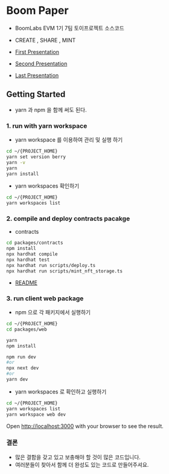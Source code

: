 # Boom Paper

* BoomLabs EVM 1기 7팀 토이프로젝트 소스코드
  
* CREATE , SHARE , MINT

* [First Presentation](docs/BoomLabsToyProjectIdea.pdf)
* [Second Presentation](docs/BoomPaper-ProgressReport.pdf)
* [Last Presentation](docs/BoomPaper.pdf)


## Getting Started

* yarn 과 npm 을 함께 써도 된다.
  
### 1. run with yarn workspace

* yarn workspace 를 이용하여 관리 및 실행 하기

```bash
cd ~/{PROJECT_HOME}
yarn set version berry
yarn -v
yarn
yarn install
```

* yarn workspaces 확인하기
  
```bash
cd ~/{PROJECT_HOME}
yarn workspaces list
```

### 2. compile and deploy contracts pacakge

* contracts

```bash
cd packages/contracts
npm install
npx hardhat compile
npx hardhat test
npx hardhat run scripts/deploy.ts
npx hardhat run scripts/mint_nft_storage.ts
```

* [README](packages/contracts/README.md)

### 3. run client web package

* npm 으로 각 패키지에서 실행하기

```bash
cd ~/{PROJECT_HOME}
cd packages/web

yarn
npm install

npm run dev
#or
npx next dev
#or
yarn dev
```

* yarn workspaces 로 확인하고 실행하기

```bash
cd ~/{PROJECT_HOME}
yarn workspaces list
yarn workspace web dev
```

Open [http://localhost:3000](http://localhost:3000) with your browser to see the result.

### 결론

* 많은 결함을 갖고 있고 보충해야 할 것이 많은 코드입니다.
* 여러분들이 찾아서 함께 더 완성도 있는 코드로 만들어주셔요.

